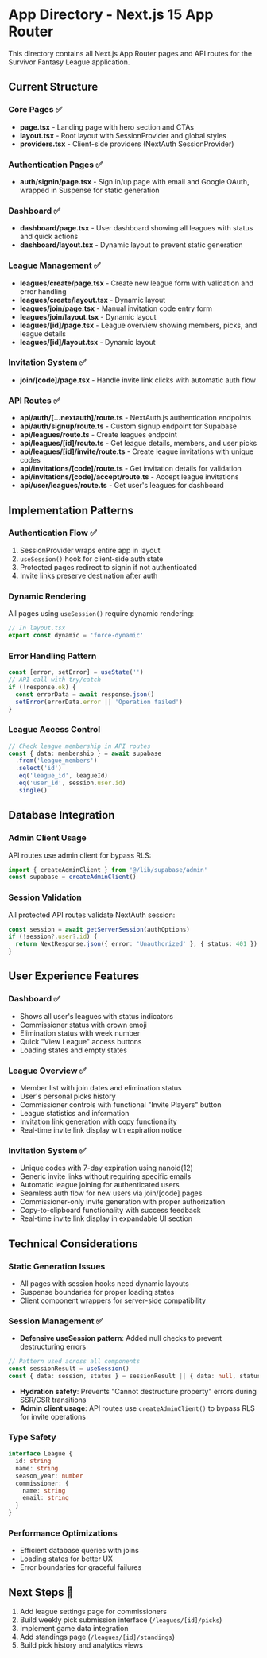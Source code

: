 # App Directory - Next.js 15 App Router

This directory contains all Next.js App Router pages and API routes for the Survivor Fantasy League application.

## Current Structure

### Core Pages ✅
- **page.tsx** - Landing page with hero section and CTAs
- **layout.tsx** - Root layout with SessionProvider and global styles
- **providers.tsx** - Client-side providers (NextAuth SessionProvider)

### Authentication Pages ✅
- **auth/signin/page.tsx** - Sign in/up page with email and Google OAuth, wrapped in Suspense for static generation

### Dashboard ✅
- **dashboard/page.tsx** - User dashboard showing all leagues with status and quick actions
- **dashboard/layout.tsx** - Dynamic layout to prevent static generation

### League Management ✅
- **leagues/create/page.tsx** - Create new league form with validation and error handling
- **leagues/create/layout.tsx** - Dynamic layout
- **leagues/join/page.tsx** - Manual invitation code entry form
- **leagues/join/layout.tsx** - Dynamic layout
- **leagues/[id]/page.tsx** - League overview showing members, picks, and league details
- **leagues/[id]/layout.tsx** - Dynamic layout

### Invitation System ✅
- **join/[code]/page.tsx** - Handle invite link clicks with automatic auth flow

### API Routes ✅
- **api/auth/[...nextauth]/route.ts** - NextAuth.js authentication endpoints
- **api/auth/signup/route.ts** - Custom signup endpoint for Supabase
- **api/leagues/route.ts** - Create leagues endpoint
- **api/leagues/[id]/route.ts** - Get league details, members, and user picks
- **api/leagues/[id]/invite/route.ts** - Create league invitations with unique codes
- **api/invitations/[code]/route.ts** - Get invitation details for validation
- **api/invitations/[code]/accept/route.ts** - Accept league invitations
- **api/user/leagues/route.ts** - Get user's leagues for dashboard

## Implementation Patterns

### Authentication Flow ✅
1. SessionProvider wraps entire app in layout
2. `useSession()` hook for client-side auth state
3. Protected pages redirect to signin if not authenticated
4. Invite links preserve destination after auth

### Dynamic Rendering
All pages using `useSession()` require dynamic rendering:
```typescript
// In layout.tsx
export const dynamic = 'force-dynamic'
```

### Error Handling Pattern
```typescript
const [error, setError] = useState('')
// API call with try/catch
if (!response.ok) {
  const errorData = await response.json()
  setError(errorData.error || 'Operation failed')
}
```

### League Access Control
```typescript
// Check league membership in API routes
const { data: membership } = await supabase
  .from('league_members')
  .select('id')
  .eq('league_id', leagueId)
  .eq('user_id', session.user.id)
  .single()
```

## Database Integration

### Admin Client Usage
API routes use admin client for bypass RLS:
```typescript
import { createAdminClient } from '@/lib/supabase/admin'
const supabase = createAdminClient()
```

### Session Validation
All protected API routes validate NextAuth session:
```typescript
const session = await getServerSession(authOptions)
if (!session?.user?.id) {
  return NextResponse.json({ error: 'Unauthorized' }, { status: 401 })
}
```

## User Experience Features

### Dashboard ✅
- Shows all user's leagues with status indicators
- Commissioner status with crown emoji
- Elimination status with week number
- Quick "View League" access buttons
- Loading states and empty states

### League Overview ✅
- Member list with join dates and elimination status
- User's personal picks history
- Commissioner controls with functional "Invite Players" button
- League statistics and information
- Invitation link generation with copy functionality
- Real-time invite link display with expiration notice

### Invitation System ✅
- Unique codes with 7-day expiration using nanoid(12)
- Generic invite links without requiring specific emails
- Automatic league joining for authenticated users
- Seamless auth flow for new users via join/[code] pages
- Commissioner-only invite generation with proper authorization
- Copy-to-clipboard functionality with success feedback
- Real-time invite link display in expandable UI section

## Technical Considerations

### Static Generation Issues
- All pages with session hooks need dynamic layouts
- Suspense boundaries for proper loading states
- Client component wrappers for server-side compatibility

### Session Management ✅
- **Defensive useSession pattern**: Added null checks to prevent destructuring errors
```typescript
// Pattern used across all components
const sessionResult = useSession()
const { data: session, status } = sessionResult || { data: null, status: 'loading' }
```
- **Hydration safety**: Prevents "Cannot destructure property" errors during SSR/CSR transitions
- **Admin client usage**: API routes use `createAdminClient()` to bypass RLS for invite operations

### Type Safety
```typescript
interface League {
  id: string
  name: string
  season_year: number
  commissioner: {
    name: string
    email: string
  }
}
```

### Performance Optimizations
- Efficient database queries with joins
- Loading states for better UX
- Error boundaries for graceful failures

## Next Steps 🔄
1. Add league settings page for commissioners
2. Build weekly pick submission interface (`/leagues/[id]/picks`)
3. Implement game data integration
4. Add standings page (`/leagues/[id]/standings`)
5. Build pick history and analytics views
